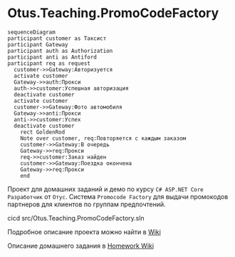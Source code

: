 # Otus.Teaching.PromoCodeFactory
```mermaid
sequenceDiagram
participant customer as Таксист
participant Gateway
participant auth as Authorization
participant anti as Antiford
participant req as request
  customer->>Gateway:Авторизуется
  activate customer
  Gateway->>auth:Прокси
  auth->>customer:Успешная авторизация
  deactivate customer
  activate customer
  customer->>Gateway:Фото автомобиля
  Gateway->>anti:Прокси
  anti->>customer:Успех
  deactivate customer
    rect GoldenRod
    Note over customer, req:Повторяется с каждым заказом
    customer->>Gateway:В очередь
    Gateway->>req:Прокси
    req->>customer:Заказ найден
    customer->>Gateway:Поездка окончена
    Gateway->>req:Прокси
    end
```
Проект для домашних заданий и демо по курсу `C# ASP.NET Core Разработчик` от `Отус`.
Cистема `Promocode Factory` для выдачи промокодов партнеров для клиентов по группам предпочтений.

cicd src/Otus.Teaching.PromoCodeFactory.sln

Подробное описание проекта можно найти в [Wiki](https://gitlab.com/devgrav/otus.teaching.promocodefactory/-/wikis/Home)

Описание домашнего задания в [Homework Wiki](https://gitlab.com/devgrav/otus.teaching.promocodefactory/-/wikis/Homework-1)
